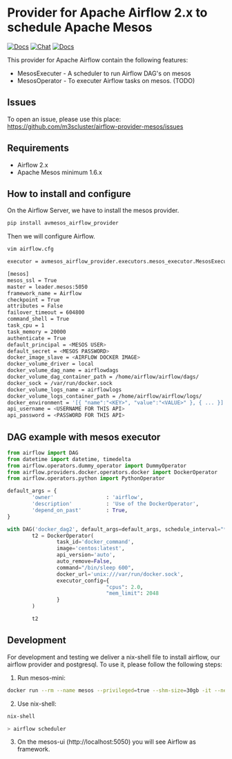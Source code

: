 # Provider for Apache Airflow 2.x to schedule Apache Mesos

[![Docs](https://img.shields.io/static/v1?label=&message=Issues&color=brightgreen)](https://github.com/m3scluster/airflow-provider-mesos/issues)
[![Chat](https://img.shields.io/static/v1?label=&message=Chat&color=brightgreen)](https://matrix.to/#/#mesos:matrix.aventer.biz?via=matrix.aventer.biz)
[![Docs](https://img.shields.io/static/v1?label=&message=Docs&color=brightgreen)](https://m3scluster.github.io/airflow-provider-mesos/)

This provider for Apache Airflow contain the following features:

- MesosExecuter - A scheduler to run Airflow DAG's on mesos
- MesosOperator - To executer Airflow tasks on mesos. (TODO)


## Issues

To open an issue, please use this place: https://github.com/m3scluster/airflow-provider-mesos/issues

## Requirements

- Airflow 2.x
- Apache Mesos minimum 1.6.x

## How to install and configure

On the Airflow Server, we have to install the mesos provider.

```bash
pip install avmesos_airflow_provider
```

Then we will configure Airflow.

```bash
vim airflow.cfg

executor = avmesos_airflow_provider.executors.mesos_executor.MesosExecutor

[mesos]
mesos_ssl = True
master = leader.mesos:5050
framework_name = Airflow
checkpoint = True
attributes = False
failover_timeout = 604800
command_shell = True
task_cpu = 1
task_memory = 20000
authenticate = True
default_principal = <MESOS USER>
default_secret = <MESOS PASSWORD>
docker_image_slave = <AIRFLOW DOCKER IMAGE>
docker_volume_driver = local
docker_volume_dag_name = airflowdags
docker_volume_dag_container_path = /home/airflow/airflow/dags/
docker_sock = /var/run/docker.sock
docker_volume_logs_name = airflowlogs
docker_volume_logs_container_path = /home/airflow/airflow/logs/
docker_environment = '[{ "name":"<KEY>", "value":"<VALUE>" }, { ... }]'
api_username = <USERNAME FOR THIS API>
api_password = <PASSWORD FOR THIS API>


```

## DAG example with mesos executor


```python
from airflow import DAG
from datetime import datetime, timedelta
from airflow.operators.dummy_operator import DummyOperator
from airflow.providers.docker.operators.docker import DockerOperator
from airflow.operators.python import PythonOperator

default_args = {
        'owner'                 : 'airflow',
        'description'           : 'Use of the DockerOperator',
        'depend_on_past'        : True,
}

with DAG('docker_dag2', default_args=default_args, schedule_interval="*/10 * * * * ", catchup=True, start_date=datetime.now()) as dag:
        t2 = DockerOperator(
                task_id='docker_command',
                image='centos:latest',
                api_version='auto',
                auto_remove=False,
                command="/bin/sleep 600",
                docker_url='unix:///var/run/docker.sock',
                executor_config={
                                "cpus": 2.0,
                                "mem_limit": 2048
                }         
        )

        t2
```

## Development

For development and testing we deliver a nix-shell file to install airflow, our airflow provider and postgresql. 
To use it, please follow the following steps:

1. Run mesos-mini:

```bash
docker run --rm --name mesos --privileged=true --shm-size=30gb -it --net host avhost/mesos-mini:1.11.0-0.2.0-1 /lib/systemd/systemd
```

2. Use nix-shell:


```bash
nix-shell

> airflow scheduler
```

3. On the mesos-ui (http://localhost:5050) you will see Airflow as framework. 



